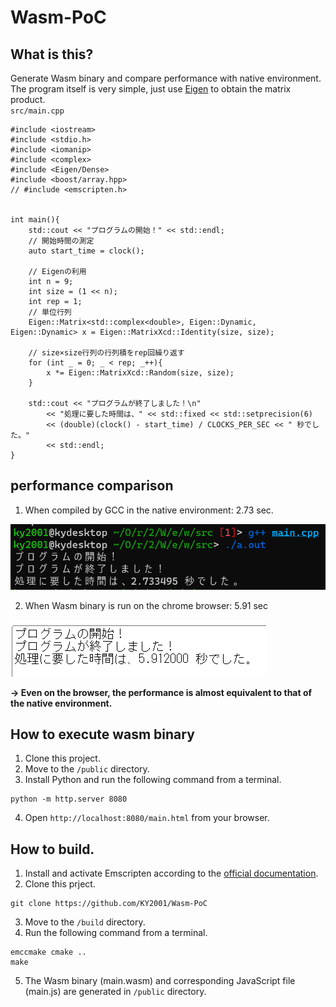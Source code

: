 # Wasm-PoC
## What is this?
Generate Wasm binary and compare performance with native environment.<br>
The program itself is very simple, just use [Eigen](https://eigen.tuxfamily.org/index.php?title=Main_Page) to obtain the matrix product.<br>
`src/main.cpp`
```
#include <iostream>
#include <stdio.h>
#include <iomanip>
#include <complex>
#include <Eigen/Dense>
#include <boost/array.hpp>
// #include <emscripten.h>


int main(){
    std::cout << "プログラムの開始！" << std::endl;
    // 開始時間の測定
    auto start_time = clock();

    // Eigenの利用
    int n = 9;
    int size = (1 << n);
    int rep = 1;
    // 単位行列
    Eigen::Matrix<std::complex<double>, Eigen::Dynamic, Eigen::Dynamic> x = Eigen::MatrixXcd::Identity(size, size);

    // size×size行列の行列積をrep回繰り返す
    for (int _ = 0; _ < rep; _++){
        x *= Eigen::MatrixXcd::Random(size, size);
    }

    std::cout << "プログラムが終了しました！\n" 
        << "処理に要した時間は、" << std::fixed << std::setprecision(6)
        << (double)(clock() - start_time) / CLOCKS_PER_SEC << " 秒でした。" 
        << std::endl;
}
```

## performance comparison
1. When compiled by GCC in the native environment: 2.73 sec.

![](image/result_native.png)

2. When Wasm binary is run on the chrome browser: 5.91 sec

![](image/result_browser.png)

<strong>-> Even on the browser, the performance is almost equivalent to that of the native environment.</strong>

## How to execute wasm binary
1. Clone this project.
2. Move to the `/public` directory.
3. Install Python and run the following command from a terminal.
```
python -m http.server 8080
```
4. Open `http://localhost:8080/main.html` from your browser.

## How to build.
1. Install and activate Emscripten according to the [official documentation](https://emscripten.org/docs/getting_started/downloads.html).
2. Clone this prject.
```
git clone https://github.com/KY2001/Wasm-PoC
```
3. Move to the `/build` directory.
4. Run the following command from a terminal.
```
emccmake cmake ..
make
```
5. The Wasm binary (main.wasm) and corresponding JavaScript file (main.js) are generated in `/public` directory.
